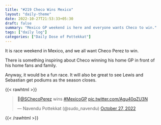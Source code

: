 ```yaml
---
title: "#219 Checo Wins Mexico"
layout: "daily-theme"
date: 2022-10-27T21:53:33+05:30
draft: false
summary: "Mexico GP weekend is here and everyone wants Checo to win."
tags: ["daily log"]
categories: ["Daily Dose of Pottekkat"]
---
```


It is race weekend in Mexico, and we all want Checo Perez to win.

There is something inspiring about Checo winning his home GP in front of his home fans and family.

Anyway, it would be a fun race. It will also be great to see Lewis and Sebastian get podiums as the season closes.

{{< rawhtml >}}
<blockquote class="twitter-tweet"><p lang="en" dir="ltr">🤞<a href="https://twitter.com/SChecoPerez?ref_src=twsrc%5Etfw">@SChecoPerez</a> wins <a href="https://twitter.com/hashtag/MexicoGP?src=hash&amp;ref_src=twsrc%5Etfw">#MexicoGP</a> <a href="https://t.co/Agu40qZU3N">pic.twitter.com/Agu40qZU3N</a></p>&mdash; Navendu Pottekkat (@sudo_navendu) <a href="https://twitter.com/sudo_navendu/status/1585667541933752325?ref_src=twsrc%5Etfw">October 27, 2022</a></blockquote> <script async src="https://platform.twitter.com/widgets.js" charset="utf-8"></script>
{{< /rawhtml >}}
